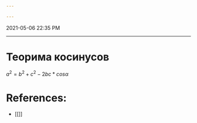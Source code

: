 ```yaml
---

---
```


2021-05-06 22:35 PM
***

# Теорима косинусов
$a^2=b^2+c^2-2bc*cos\alpha$


# References:
- [[]]
